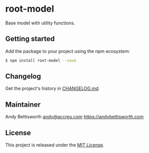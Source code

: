# root-model

Base model with utility functions.

## Getting started

Add the package to your project using the npm ecosystem:

```bash
$ npm install root-model --save
```

## Changelog

Get the project's history in [CHANGELOG.md](CHANGELOG.md).

## Maintainer

Andy Bettisworth <andy@accreu.com> https://andybettisworth.com

## License

This project is released under the [MIT License](LICENSE.txt).
